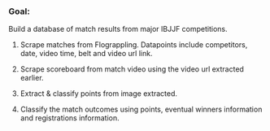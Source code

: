 ### Goal: 

Build a database of match results from major IBJJF competitions.

1. Scrape matches from Flograppling. Datapoints include competitors, date, video time, belt and video url link.

2. Scrape scoreboard from match video using the video url extracted earlier.

3. Extract & classify points from image extracted.

4.  Classify the match outcomes using points, eventual winners information and registrations information.
